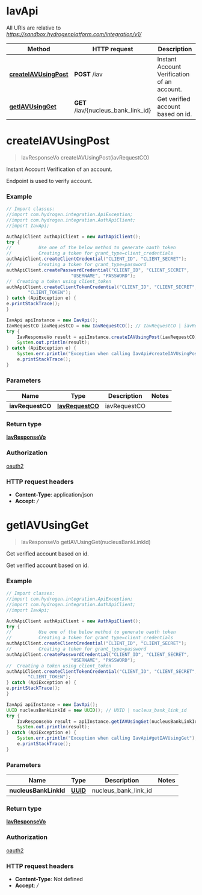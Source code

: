 # IavApi

All URIs are relative to *https://sandbox.hydrogenplatform.com/integration/v1/*

Method | HTTP request | Description
------------- | ------------- | -------------
[**createIAVUsingPost**](IavApi.md#createIAVUsingPost) | **POST** /iav | Instant Account Verification of an account.
[**getIAVUsingGet**](IavApi.md#getIAVUsingGet) | **GET** /iav/{nucleus_bank_link_id} | Get verified account based on id.


<a name="createIAVUsingPost"></a>
# **createIAVUsingPost**
> IavResponseVo createIAVUsingPost(iavRequestCO)

Instant Account Verification of an account.

Endpoint is used to verify account.

### Example
```java
// Import classes:
//import com.hydrogen.integration.ApiException;
//import com.hydrogen.integration.AuthApiClient;
//import IavApi;

AuthApiClient authApiClient = new AuthApiClient();
try {
//          Use one of the below method to generate oauth token        
//          Creating a token for grant_type=client_credentials            
authApiClient.createClientCredential("CLIENT_ID", "CLIENT_SECRET");
//          Creating a token for grant_type=password
authApiClient.createPasswordCredential("CLIENT_ID", "CLIENT_SECRET",
                        "USERNAME", "PASSWORD");     
//  Creating a token using client_token
authApiClient.createClientTokenCredential("CLIENT_ID", "CLIENT_SECRET",
        "CLIENT_TOKEN");      
} catch (ApiException e) {
e.printStackTrace();
}

IavApi apiInstance = new IavApi();
IavRequestCO iavRequestCO = new IavRequestCO(); // IavRequestCO | iavRequestCO
try {
    IavResponseVo result = apiInstance.createIAVUsingPost(iavRequestCO);
    System.out.println(result);
} catch (ApiException e) {
    System.err.println("Exception when calling IavApi#createIAVUsingPost");
    e.printStackTrace();
}
```

### Parameters

Name | Type | Description  | Notes
------------- | ------------- | ------------- | -------------
 **iavRequestCO** | [**IavRequestCO**](IavRequestCO.md)| iavRequestCO |

### Return type

[**IavResponseVo**](IavResponseVo.md)

### Authorization

[oauth2](../README.md#oauth2)

### HTTP request headers

 - **Content-Type**: application/json
 - **Accept**: */*

<a name="getIAVUsingGet"></a>
# **getIAVUsingGet**
> IavResponseVo getIAVUsingGet(nucleusBankLinkId)

Get verified account based on id.

Get verified account based on id.

### Example
```java
// Import classes:
//import com.hydrogen.integration.ApiException;
//import com.hydrogen.integration.AuthApiClient;
//import IavApi;

AuthApiClient authApiClient = new AuthApiClient();
try {
//          Use one of the below method to generate oauth token        
//          Creating a token for grant_type=client_credentials            
authApiClient.createClientCredential("CLIENT_ID", "CLIENT_SECRET");
//          Creating a token for grant_type=password
authApiClient.createPasswordCredential("CLIENT_ID", "CLIENT_SECRET",
                        "USERNAME", "PASSWORD");     
//  Creating a token using client_token
authApiClient.createClientTokenCredential("CLIENT_ID", "CLIENT_SECRET",
        "CLIENT_TOKEN");      
} catch (ApiException e) {
e.printStackTrace();
}

IavApi apiInstance = new IavApi();
UUID nucleusBankLinkId = new UUID(); // UUID | nucleus_bank_link_id
try {
    IavResponseVo result = apiInstance.getIAVUsingGet(nucleusBankLinkId);
    System.out.println(result);
} catch (ApiException e) {
    System.err.println("Exception when calling IavApi#getIAVUsingGet");
    e.printStackTrace();
}
```

### Parameters

Name | Type | Description  | Notes
------------- | ------------- | ------------- | -------------
 **nucleusBankLinkId** | [**UUID**](.md)| nucleus_bank_link_id |

### Return type

[**IavResponseVo**](IavResponseVo.md)

### Authorization

[oauth2](../README.md#oauth2)

### HTTP request headers

 - **Content-Type**: Not defined
 - **Accept**: */*

